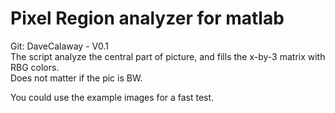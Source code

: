 # Pixel Region analyzer for matlab  
Git: DaveCalaway - V0.1  
The script analyze the central part of picture, and fills the x-by-3 matrix with RBG colors.  
Does not matter if the pic is BW.  

You could use the example images for a fast test.
